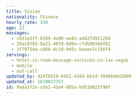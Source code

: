 ```yaml
---
title: Vivian
nationality: Chinese
hourly_rate: 150
age: 22
massages:
  - c831e37f-6399-4a90-ae82-a442fd921288
  - 29ac9785-8a22-407d-8d0a-cfdb9034df81
  - 1f70754a-c86b-4c19-945c-baaee7c156f4
servings:
  - hotel-in-room-message-services-in-las-vegas
  - mobile
  - out-call
updated_by: 4247b919-b951-4164-bb1d-784684bd1808
updated_at: 1610817757
id: 9ada3f2e-a3e1-41e4-88ba-bd510023798f
---
```

